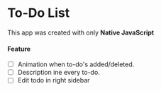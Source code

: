 # To-Do List

This app was created with only **Native JavaScript**

#### Feature

* [ ] Animation when to-do's added/deleted.
* [ ] Description ine every to-do.
* [ ] Edit todo in right sidebar
